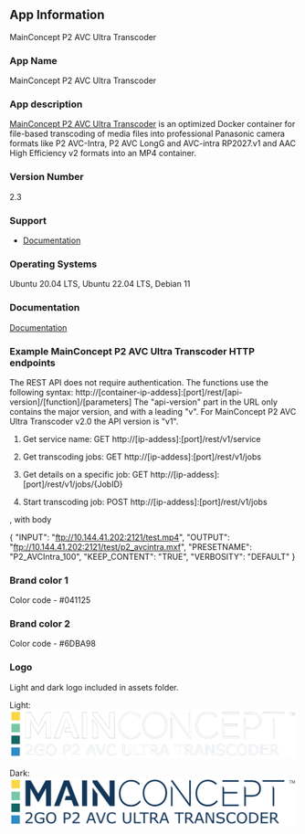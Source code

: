 ## App Information
MainConcept P2 AVC Ultra Transcoder

### App Name
MainConcept P2 AVC Ultra Transcoder

### App description
[MainConcept P2 AVC Ultra Transcoder](https://www.mainconcept.com/mc2go) is an optimized Docker container for file-based transcoding of media files into professional Panasonic camera formats like P2 AVC-Intra, P2 AVC LongG and AVC-intra RP2027.v1 and AAC High Efficiency v2 formats into an MP4 container.

### Version Number
2.3

### Support
* [Documentation](https://www.mainconcept.com/mc2go)

### Operating Systems
Ubuntu 20.04 LTS, Ubuntu 22.04 LTS, Debian 11

### Documentation
[Documentation](https://www.mainconcept.com/mc2go)

### Example MainConcept P2 AVC Ultra Transcoder HTTP endpoints
The REST API does not require authentication. The functions use the following syntax:
http://[container-ip-addess]:[port]/rest/[api-version]/[function]/[parameters]
The "api-version" part in the URL only contains the major version, and with a leading "v". For 
MainConcept P2 AVC Ultra Transcoder v2.0 the API version is "v1".

1. Get service name:
GET http://[ip-addess]:[port]/rest/v1/service

2. Get transcoding jobs:
GET http://[ip-addess]:[port]/rest/v1/jobs

3. Get details on a specific job:
GET http://[ip-addess]:[port]/rest/v1/jobs/{JobID}

4. Start transcoding job:
POST http://[ip-addess]:[port]/rest/v1/jobs

, with body

{
  "INPUT": "ftp://10.144.41.202:2121/test.mp4",
  "OUTPUT": "ftp://10.144.41.202:2121/test/p2_avcintra.mxf",
  "PRESETNAME": "P2_AVCIntra_100",
  "KEEP_CONTENT": "TRUE",
  "VERBOSITY": "DEFAULT"
}

### Brand color 1
Color code - #041125

### Brand color 2
Color code - #6DBA98

### Logo
Light and dark logo included in assets folder.

Light:
![light](assets/MC2GOP2AVC_White.svg)

Dark:
![dark](assets/MC2GOP2AVC.svg)
